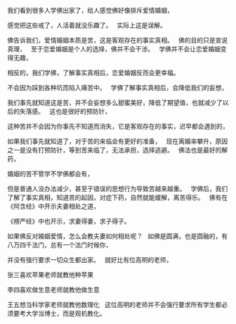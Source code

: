 我们看到很多人学佛出家了，给人感觉佛好像排斥爱情婚姻，

感觉把这些戒了，人活着就没乐趣了。
&nbsp;
实际上这是误解。

佛告诉我们，爱情婚姻本质是苦，这是客观存在的事实真相。
&nbsp;
佛的目的只是宣说真理，
&nbsp;
至于恋爱婚姻是个人的选择，佛并不会干涉。
&nbsp;
学佛并不会让恋爱婚姻变得无趣，

相反的，我们学佛，了解事实真相后，恋爱婚姻反而会更幸福。

不会因为踩到各种坑而陷入痛苦中。
&nbsp;
学佛了解事实真相后，会降低我们的妄想，

我们事先就知道这是苦，并不会妄想多么甜蜜美好，降低了期望值，也就减少了以后的失落感。
&nbsp;
这也是很好的预防针，

这种苦并不会因为你事先不知道而消失，它是客观存在的事实，迟早都会遇到的，

如果我们事先就知道了，对于苦的来临会有更好的准备，
&nbsp;
现在离婚率攀升，原因之一是没有打预防针，等到苦来临了，无法承担，选择逃避。
&nbsp;
佛法也是最好的解药，

婚姻的苦不管学不学佛都会有，

但是普通人没办法减少，甚至于错误的思想行为导致苦越来越重。
&nbsp;
学佛后，我们了解了事实真相，知道苦的起因，对症下药，自然就能缓解，离苦得乐。
&nbsp;
佛有在《阿含经》中开示夫妻相处之道，

《楞严经》中也开示，求妻得妻，求子得子。

如果佛反对婚姻爱情，怎么会教夫妻如何相处呢？
&nbsp;
如佛是圆满，也是圆融的，有八万四千法门，总有一个法门时候你，

并没有强行要求一切众生都出家。
&nbsp;
就好比有位高明的老师，

张三喜欢苹果老师就教他种苹果

李四喜欢做生意老师就教他做生意

王五想当科学家老师就教他数理化
&nbsp;
这位高明的老师并不会强行要求所有学生都必须要考大学当博士，而是观机教化。